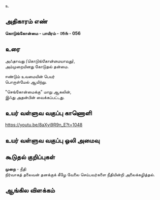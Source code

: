 உ


## அதிகாரம் எண்

**கொடுங்கோன்மை - பாயிரம் - ௦௫௬ - 056**

## உரை

அஃதாவது _(கொடுங்கோன்மையாவது)_,  
அம்முறையினது கோடுதல் தன்மை.  

ஈண்டும் உவமையின் பெயர்  
பொருள்மேல் ஆயிற்று.  

"செங்கோன்மைக்கு" மாறு ஆகலின்,  
இஃது அதன்பின் வைக்கப்பட்டது.

## உயர் வள்ளுவ வகுப்பு காணொளி

https://youtu.be/8aXyj9R9n_E?t=1048 

## உயர் வள்ளுவ வகுப்பு ஒலி அமைவு 


## கூடுதல் குறிப்புகள்

**முறை** - நீதி   
நிர்வாகத் தலைவன் தனக்குக் கீழே வேலை செய்பவர்களை நீதியின்றி அலைக்கழித்தல். 

## ஆங்கில விளக்கம்

